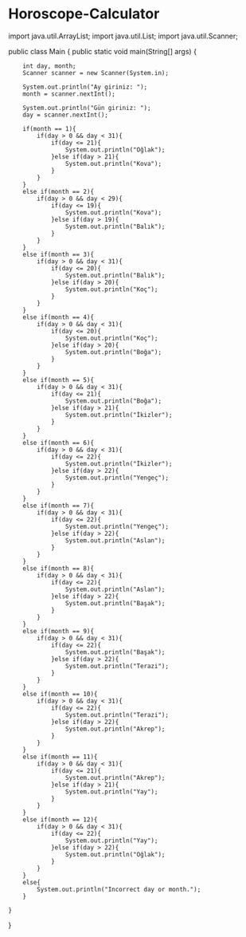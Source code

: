 # Horoscope-Calculator

import java.util.ArrayList;
import java.util.List;
import java.util.Scanner;

public class Main {
    public static void main(String[] args) {

        int day, month;
        Scanner scanner = new Scanner(System.in);

        System.out.println("Ay giriniz: ");
        month = scanner.nextInt();

        System.out.println("Gün giriniz: ");
        day = scanner.nextInt();

        if(month == 1){
            if(day > 0 && day < 31){
                if(day <= 21){
                    System.out.println("Oğlak");
                }else if(day > 21){
                    System.out.println("Kova");
                }
            }
        }
        else if(month == 2){
            if(day > 0 && day < 29){
                if(day <= 19){
                    System.out.println("Kova");
                }else if(day > 19){
                    System.out.println("Balık");
                }
            }
        }
        else if(month == 3){
            if(day > 0 && day < 31){
                if(day <= 20){
                    System.out.println("Balık");
                }else if(day > 20){
                    System.out.println("Koç");
                }
            }
        }
        else if(month == 4){
            if(day > 0 && day < 31){
                if(day <= 20){
                    System.out.println("Koç");
                }else if(day > 20){
                    System.out.println("Boğa");
                }
            }
        }
        else if(month == 5){
            if(day > 0 && day < 31){
                if(day <= 21){
                    System.out.println("Boğa");
                }else if(day > 21){
                    System.out.println("İkizler");
                }
            }
        }
        else if(month == 6){
            if(day > 0 && day < 31){
                if(day <= 22){
                    System.out.println("İkizler");
                }else if(day > 22){
                    System.out.println("Yengeç");
                }
            }
        }
        else if(month == 7){
            if(day > 0 && day < 31){
                if(day <= 22){
                    System.out.println("Yengeç");
                }else if(day > 22){
                    System.out.println("Aslan");
                }
            }
        }
        else if(month == 8){
            if(day > 0 && day < 31){
                if(day <= 22){
                    System.out.println("Aslan");
                }else if(day > 22){
                    System.out.println("Başak");
                }
            }
        }
        else if(month == 9){
            if(day > 0 && day < 31){
                if(day <= 22){
                    System.out.println("Başak");
                }else if(day > 22){
                    System.out.println("Terazi");
                }
            }
        }
        else if(month == 10){
            if(day > 0 && day < 31){
                if(day <= 22){
                    System.out.println("Terazi");
                }else if(day > 22){
                    System.out.println("Akrep");
                }
            }
        }
        else if(month == 11){
            if(day > 0 && day < 31){
                if(day <= 21){
                    System.out.println("Akrep");
                }else if(day > 21){
                    System.out.println("Yay");
                }
            }
        }
        else if(month == 12){
            if(day > 0 && day < 31){
                if(day <= 22){
                    System.out.println("Yay");
                }else if(day > 22){
                    System.out.println("Oğlak");
                }
            }
        }
        else{
            System.out.println("Incorrect day or month.");
        }

    }
}
